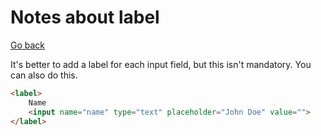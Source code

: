 # Notes about label

[Go back](../index.md#forms)

It's better to add a label for each input field, but this isn't mandatory. You can also do this.

```html
<label>
    Name
    <input name="name" type="text" placeholder="John Doe" value="">
</label>
```